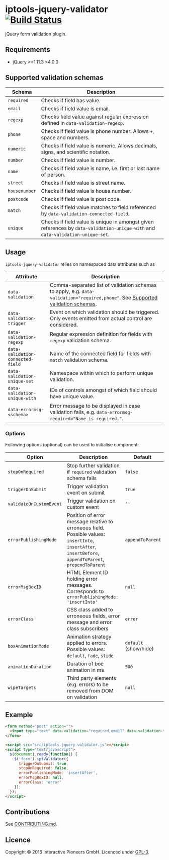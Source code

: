 # iptools-jquery-validator [![Build Status](http://img.shields.io/travis/interactive-pioneers/iptools-jquery-validator.svg)](https://travis-ci.org/interactive-pioneers/iptools-jquery-validator)

jQuery form validation plugin.

## Requirements

- jQuery >=1.11.3 <4.0.0

## Supported validation schemas

| Schema | Description |
| --------- | ----------- |
| `required` | Checks if field has value. |
| `email` | Checks if field value is email. |
| `regexp` | Checks field value against regular expression defined in `data-validation-regexp`. |
| `phone` | Checks if field value is phone number. Allows `+`, space and numbers. |
| `numeric` | Checks if field value is numeric. Allows decimals, signs, and scientific notation. |
| `number` | Checks if field value is number. |
| `name` | Checks if field value is name, i.e. first or last name of person. |
| `street` | Checks if field value is street name. |
| `housenumber` | Checks if field value is house number. |
| `postcode` | Checks if field value is post code. |
| `match` | Checks if field value matches to field referenced by `data-validation-connected-field`. |
| `unique` | Checks if field value is unique in amongst given references by `data-validation-unique-with` and `data-validation-unique-set`. |

## Usage

`iptools-jquery-validator` relies on namespaced data attributes such as

| Attribute | Description |
| --------- | ----------- |
| `data-validation` | Comma-separated list of validation schemas to apply, e.g. `data-validation="required,phone"`. See [Supported validation schemas](#supported-validation-schemas). | 
| `data-validation-trigger` | Event on which validation should be triggered. Only events emitted from actual control are considered. |
| `data-validation-regexp` | Regular expression definition for fields with `regexp` validation schema. |
| `data-validation-connected-field` | Name of the connected field for fields with `match` validation schema. |
| `data-validation-unique-set` | Namespace within which to perform unique validation. |
| `data-validation-unique-with` | IDs of controls amongst of which field should have unique value. |
| `data-errormsg-<schema>` | Error message to be displayed in case validation fails, e.g. `data-errormsg-required="Name is required."`. |

### Options

Following options (optional) can be used to initialise component:

| Option | Description | Default |
| ------ | ----------- | ------- |
| `stopOnRequired` | Stop further validation if `required` validation schema fails | `false` |
| `triggerOnSubmit` | Trigger validation event on submit | `true` |
| `validateOnCustomEvent` | Trigger validation on custom event | `''` |
| `errorPublishingMode` | Position of error message relative to erroneous field. Possible values: `insertInto`, `insertAfter`, `insertBefore`, `appendToParent`, `prependToParent` | `appendToParent` |
| `errorMsgBoxID` | HTML Element ID holding error messages. Corresponds to `errorPublishingMode: 'insertInto'` | `null` |
| `errorClass` | CSS class added to erroneous fields, error message and error class subscribers | `error` |
| `boxAnimationMode` | Animation strategy applied to errors. Possible values: `default`, `fade`, `slide` | `default` (show/hide) |
| `animationDuration` | Duration of boc animation in ms | `500` |
| `wipeTargets` | Third party elements (e.g. errors) to be removed from DOM on validation | `null` |

## Example

```html
<form method="post" action="">
  <input type="text" data-validation="required,email" data-validation-trigger="change" data-errormsg-required="Dieses Feld ist ein Pflichtfeld." data-errormsg-email="Bitte geben Sie eine gültige E-Mail-Adresse an.">
</form>

<script src="src/iptools-jquery-validator.js"></script>
<script type="text/javascript">
  $(document).ready(function() {
    $('form').iptValidator({
      triggerOnSubmit: true,
      stopOnRequired: false,
      errorPublishingMode: 'insertAfter',
      errorMsgBoxID: null,
      errorClass: 'error'
    });
  });
</script>
```

## Contributions

See [CONTRIBUTING.md](CONTRIBUTING.md).

## Licence
Copyright © 2016 Interactive Pioneers GmbH. Licenced under [GPL-3](LICENSE).
